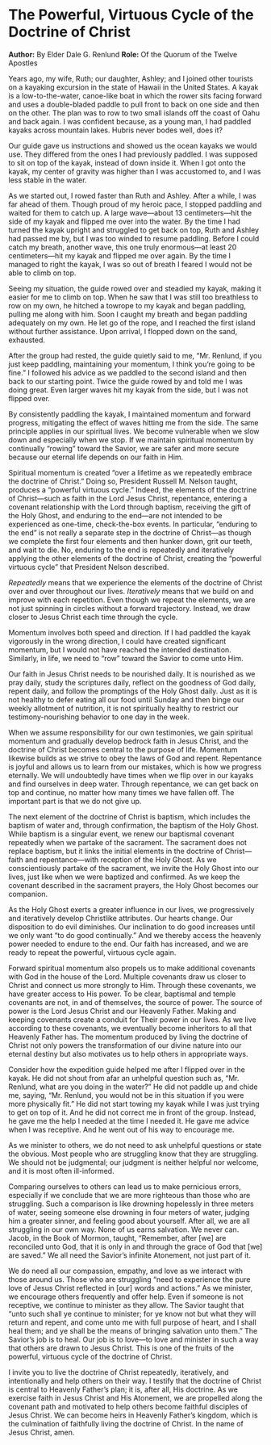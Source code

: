 # The Powerful, Virtuous Cycle of the Doctrine of Christ

**Author:** By Elder Dale G. Renlund
**Role:** Of the Quorum of the Twelve Apostles

<a name="p1"></a>Years ago, my wife, Ruth; our daughter, Ashley; and I joined other tourists on a kayaking excursion in the state of Hawaii in the United States. A kayak is a low-to-the-water, canoe-like boat in which the rower sits facing forward and uses a double-bladed paddle to pull front to back on one side and then on the other. The plan was to row to two small islands off the coast of Oahu and back again. I was confident because, as a young man, I had paddled kayaks across mountain lakes. Hubris never bodes well, does it?

<a name="p2"></a>Our guide gave us instructions and showed us the ocean kayaks we would use. They differed from the ones I had previously paddled. I was supposed to sit on top of the kayak, instead of down inside it. When I got onto the kayak, my center of gravity was higher than I was accustomed to, and I was less stable in the water.

<a name="p3"></a>As we started out, I rowed faster than Ruth and Ashley. After a while, I was far ahead of them. Though proud of my heroic pace, I stopped paddling and waited for them to catch up. A large wave—about 13 centimeters—hit the side of my kayak and flipped me over into the water. By the time I had turned the kayak upright and struggled to get back on top, Ruth and Ashley had passed me by, but I was too winded to resume paddling. Before I could catch my breath, another wave, this one truly enormous—at least 20 centimeters—hit my kayak and flipped me over again. By the time I managed to right the kayak, I was so out of breath I feared I would not be able to climb on top.

<a name="p4"></a>Seeing my situation, the guide rowed over and steadied my kayak, making it easier for me to climb on top. When he saw that I was still too breathless to row on my own, he hitched a towrope to my kayak and began paddling, pulling me along with him. Soon I caught my breath and began paddling adequately on my own. He let go of the rope, and I reached the first island without further assistance. Upon arrival, I flopped down on the sand, exhausted.

<a name="p5"></a>After the group had rested, the guide quietly said to me, “Mr. Renlund, if you just keep paddling, maintaining your momentum, I think you’re going to be fine.” I followed his advice as we paddled to the second island and then back to our starting point. Twice the guide rowed by and told me I was doing great. Even larger waves hit my kayak from the side, but I was not flipped over.

<a name="p6"></a>By consistently paddling the kayak, I maintained momentum and forward progress, mitigating the effect of waves hitting me from the side. The same principle applies in our spiritual lives. We become vulnerable when we slow down and especially when we stop. If we maintain spiritual momentum by continually “rowing” toward the Savior, we are safer and more secure because our eternal life depends on our faith in Him.

<a name="p7"></a>Spiritual momentum is created “over a lifetime as we repeatedly embrace the doctrine of Christ.” Doing so, President Russell M. Nelson taught, produces a “powerful virtuous cycle.” Indeed, the elements of the doctrine of Christ—such as faith in the Lord Jesus Christ, repentance, entering a covenant relationship with the Lord through baptism, receiving the gift of the Holy Ghost, and enduring to the end—are not intended to be experienced as one-time, check-the-box events. In particular, “enduring to the end” is not really a separate step in the doctrine of Christ—as though we complete the first four elements and then hunker down, grit our teeth, and wait to die. No, enduring to the end is repeatedly and iteratively applying the other elements of the doctrine of Christ, creating the “powerful virtuous cycle” that President Nelson described.

<a name="p8"></a>*Repeatedly* means that we experience the elements of the doctrine of Christ over and over throughout our lives. *Iteratively* means that we build on and improve with each repetition. Even though we repeat the elements, we are not just spinning in circles without a forward trajectory. Instead, we draw closer to Jesus Christ each time through the cycle.

<a name="p9"></a>Momentum involves both speed and direction. If I had paddled the kayak vigorously in the wrong direction, I could have created significant momentum, but I would not have reached the intended destination. Similarly, in life, we need to “row” toward the Savior to come unto Him.

<a name="p10"></a>Our faith in Jesus Christ needs to be nourished daily. It is nourished as we pray daily, study the scriptures daily, reflect on the goodness of God daily, repent daily, and follow the promptings of the Holy Ghost daily. Just as it is not healthy to defer eating all our food until Sunday and then binge our weekly allotment of nutrition, it is not spiritually healthy to restrict our testimony-nourishing behavior to one day in the week.

<a name="p11"></a>When we assume responsibility for our own testimonies, we gain spiritual momentum and gradually develop bedrock faith in Jesus Christ, and the doctrine of Christ becomes central to the purpose of life. Momentum likewise builds as we strive to obey the laws of God and repent. Repentance is joyful and allows us to learn from our mistakes, which is how we progress eternally. We will undoubtedly have times when we flip over in our kayaks and find ourselves in deep water. Through repentance, we can get back on top and continue, no matter how many times we have fallen off. The important part is that we do not give up.

<a name="p12"></a>The next element of the doctrine of Christ is baptism, which includes the baptism of water and, through confirmation, the baptism of the Holy Ghost. While baptism is a singular event, we renew our baptismal covenant repeatedly when we partake of the sacrament. The sacrament does not replace baptism, but it links the initial elements in the doctrine of Christ—faith and repentance—with reception of the Holy Ghost. As we conscientiously partake of the sacrament, we invite the Holy Ghost into our lives, just like when we were baptized and confirmed. As we keep the covenant described in the sacrament prayers, the Holy Ghost becomes our companion.

<a name="p13"></a>As the Holy Ghost exerts a greater influence in our lives, we progressively and iteratively develop Christlike attributes. Our hearts change. Our disposition to do evil diminishes. Our inclination to do good increases until we only want “to do good continually.” And we thereby access the heavenly power needed to endure to the end. Our faith has increased, and we are ready to repeat the powerful, virtuous cycle again.

<a name="p14"></a>Forward spiritual momentum also propels us to make additional covenants with God in the house of the Lord. Multiple covenants draw us closer to Christ and connect us more strongly to Him. Through these covenants, we have greater access to His power. To be clear, baptismal and temple covenants are not, in and of themselves, the source of power. The source of power is the Lord Jesus Christ and our Heavenly Father. Making and keeping covenants create a conduit for Their power in our lives. As we live according to these covenants, we eventually become inheritors to all that Heavenly Father has. The momentum produced by living the doctrine of Christ not only powers the transformation of our divine nature into our eternal destiny but also motivates us to help others in appropriate ways.

<a name="p15"></a>Consider how the expedition guide helped me after I flipped over in the kayak. He did not shout from afar an unhelpful question such as, “Mr. Renlund, what are you doing in the water?” He did not paddle up and chide me, saying, “Mr. Renlund, you would not be in this situation if you were more physically fit.” He did not start towing my kayak while I was just trying to get on top of it. And he did not correct me in front of the group. Instead, he gave me the help I needed at the time I needed it. He gave me advice when I was receptive. And he went out of his way to encourage me.

<a name="p16"></a>As we minister to others, we do not need to ask unhelpful questions or state the obvious. Most people who are struggling know that they are struggling. We should not be judgmental; our judgment is neither helpful nor welcome, and it is most often ill-informed.

<a name="p19"></a>Comparing ourselves to others can lead us to make pernicious errors, especially if we conclude that we are more righteous than those who are struggling. Such a comparison is like drowning hopelessly in three meters of water, seeing someone else drowning in four meters of water, judging him a greater sinner, and feeling good about yourself. After all, we are all struggling in our own way. None of us earns salvation. We never can. Jacob, in the Book of Mormon, taught, “Remember, after [we] are reconciled unto God, that it is only in and through the grace of God that [we] are saved.” We all need the Savior’s infinite Atonement, not just part of it.

<a name="p17"></a>We do need all our compassion, empathy, and love as we interact with those around us. Those who are struggling “need to experience the pure love of Jesus Christ reflected in [our] words and actions.” As we minister, we encourage others frequently and offer help. Even if someone is not receptive, we continue to minister as they allow. The Savior taught that “unto such shall ye continue to minister; for ye know not but what they will return and repent, and come unto me with full purpose of heart, and I shall heal them; and ye shall be the means of bringing salvation unto them.” The Savior’s job is to heal. Our job is to love—to love and minister in such a way that others are drawn to Jesus Christ. This is one of the fruits of the powerful, virtuous cycle of the doctrine of Christ.

<a name="p18"></a>I invite you to live the doctrine of Christ repeatedly, iteratively, and intentionally and help others on their way. I testify that the doctrine of Christ is central to Heavenly Father’s plan; it is, after all, His doctrine. As we exercise faith in Jesus Christ and His Atonement, we are propelled along the covenant path and motivated to help others become faithful disciples of Jesus Christ. We can become heirs in Heavenly Father’s kingdom, which is the culmination of faithfully living the doctrine of Christ. In the name of Jesus Christ, amen.